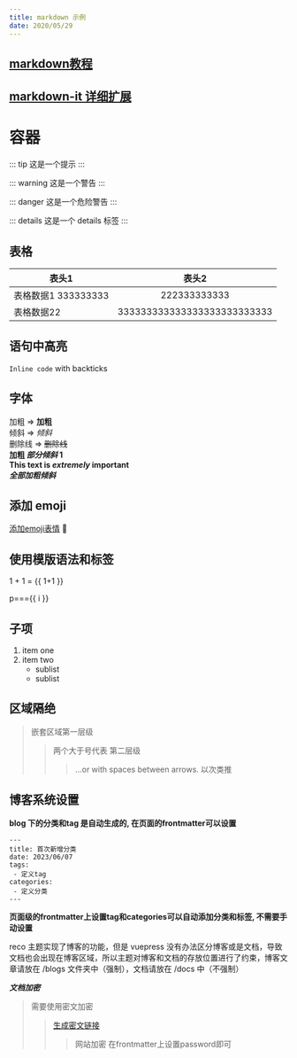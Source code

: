 ```yaml
---
title: markdown 示例
date: 2020/05/29
---
```

## [markdown教程](https://commonmark.org/help/)
##  [markdown-it 详细扩展](https://markdown-it.github.io/)
# 容器
::: tip
这是一个提示
:::

::: warning
这是一个警告
:::

::: danger
这是一个危险警告
:::

::: details
这是一个 details 标签
:::

## 表格
| 表头1           | 表头2 |
| ---  | :---: |
| 表格数据1 333333333       | 222333333333 |
| 表格数据22       | 333333333333333333333333333 |

## 语句中高亮
`Inline code` with backticks

## 字体
加粗  => **加粗** <br>
倾斜 => *倾斜*  <br>
删除线 => ~~删除线~~ <br>
**加粗 _部分倾斜_ 1** <br>
**This text is _extremely_ important** <br>
***全部加粗倾斜*** <br>

## 添加 emoji 
[添加emoji表情](https://github.com/ikatyang/emoji-cheat-sheet) :see_no_evil:

## 使用模版语法和标签
1 + 1 = {{ 1+1 }}

<p v-for="i in 3">p==={{ i }}</p>

## 子项
1. item one
2. item two
   - sublist
   - sublist

## 区域隔绝

> 嵌套区域第一层级
>> 两个大于号代表 第二层级
> > > ...or with spaces between arrows. 以次类推

## 博客系统设置
**blog 下的分类和tag 是自动生成的, 在页面的frontmatter可以设置**
```
---
title: 首次新增分类
date: 2023/06/07
tags:
 - 定义tag
categories:
 - 定义分类
---
```
**页面级的frontmatter上设置tag和categories可以自动添加分类和标签, 不需要手动设置**

reco 主题实现了博客的功能，但是 vuepress 没有办法区分博客或是文档，导致文档也会出现在博客区域，所以主题对博客和文档的存放位置进行了约束，博客文章请放在 /blogs 文件夹中（强制），文档请放在 /docs 中（不强制）

***文档加密***
>需要使用密文加密
>>[生成密文链接](https://vuepress-theme-reco.recoluan.com/docs/theme/password.html#%E8%8E%B7%E5%8F%96%E5%AF%86%E6%96%87)
>>> 网站加密 在frontmatter上设置password即可